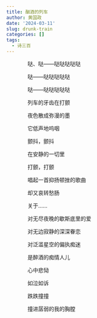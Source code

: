 ```yaml
---
title: 酗酒的列车
author: 黄国政
date: '2024-03-11'
slug: drunk-train
categories: []
tags:
  - 诗三百
---
```


<style>
  p {
  margin: 1em 0;
  padding: 0 4em;
  }
</style>

<!--more-->

哒、哒——哒哒哒哒哒

哒——哒哒哒哒哒

哒——哒哒哒哒哒

列车的牙齿在打颤

夜色散成弥漫的墨

它低声地呜咽

颤抖，颤抖

在安静的一切里

打颤，打颤

唱起一首抑扬顿挫的歌曲

却又哀转愁肠

关于……

对无尽夜晚的歇斯底里的爱

对无边寂静的深深眷恋

对泛滥星空的偏执痴迷

是醉酒的痴情人儿

心中悲恸

如泣如诉

跌跌撞撞

撞进孱弱的我的胸膛